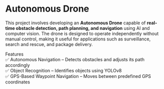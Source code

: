 # Autonomous Drone  


This project involves developing an **Autonomous Drone** capable of **real-time obstacle detection, path planning, and navigation** using AI and computer vision. The drone is designed to operate independently without manual control, making it useful for applications such as surveillance, search and rescue, and package delivery.  


Features  
✅ Autonomous Navigation – Detects obstacles and adjusts its path accordingly  
✅ Object Recognition – Identifies objects using YOLOv8  
✅ GPS-Based Waypoint Navigation – Moves between predefined GPS coordinates  


